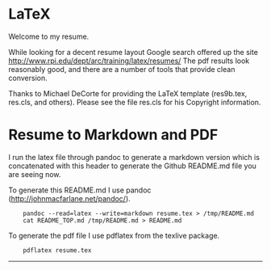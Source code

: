 LaTeX
=====
Welcome to my resume. 

While looking for a decent resume layout Google search offered up the site http://www.rpi.edu/dept/arc/training/latex/resumes/
The pdf results look reasonably good, and there are a number of tools that provide clean conversion.

Thanks to Michael DeCorte for providing the LaTeX template (res9b.tex, res.cls, and others).  Please see the file res.cls for his Copyright information.

Resume to Markdown and PDF
==========================

I run the latex file through pandoc to generate a markdown version which is concatenated with this header to generate the Github README.md file you are seeing now.

To generate this README.md I use pandoc (http://johnmacfarlane.net/pandoc/).

```
    pandoc --read=latex --write=markdown resume.tex > /tmp/README.md
    cat README_TOP.md /tmp/README.md > README.md
```

To generate the pdf file I use pdflatex from the texlive package.

```
    pdflatex resume.tex
```

---

